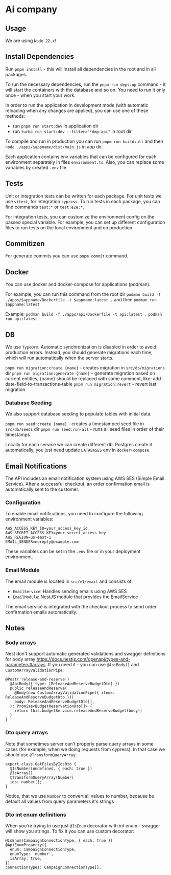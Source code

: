 # Ai company

## Usage

We are using `Node 22.x`!

## Install Dependencies
Run `pnpm install` - this will install all dependencies in the root and in all packages.

To run the necessary dependencies, run the `pnpm run deps:up` command - it will start the containers with the database and so on.
You need to run it only once - when you start your work.

In order to run the application in development mode (with automatic reloading when any changes are applied),
you can use one of these methods:
- run `pnpm run start:dev` in application dir
- run `turbo run start:dev --filter="*dmp-api"` in root dir

To compile and run in production you can run `pnpm run build:all` and then `node ./apps/$appname/dist/main.js` in app dir.

Each application contains env variables that can be configured for each environment separately in files `environment.ts`.
Also, you can replace some variables by created `.env` file

## Tests

Unit or integration tests can be written for each package.
For unit tests we use `vitest`, for integration `cypress`.
To run tests in each package, you can find commands `test:*` or `test:e2e:*`.

For integration tests, you can customize the environment config on the passed special variable.
For example, you can set up different configuration files to run tests on the local environment and on production.

## Commitizen
For generate commits you can use `pnpm commit` command. 

## Docker

You can use docker and docker-compose for applications (podman).

For example, you can run this command from the root dir `podman build -f ./apps/$appname/Dockerfile -t $appname:latest .`
and then `podman run $appname:latest`

Example: `podman build -f ./apps/api/Dockerfile -t api:latest .`
`podman run api:latest`

## DB
We use `TypeOrm`. Automatic synchronization is disabled in order to avoid production errors.
Instead, you should generate migrations each time, which will run automatically when the server starts.

`pnpm run migration:create {name}` - creates migration in `src/db/migrations` dir
`pnpm run migration:generate {name}` - generate migration based on current entities, {name} should be replaced with some comment, like: add-date-field-to-transactions-table
`pnpm run migration:revert` - revert last migration

### Database Seeding

We also support database seeding to populate tables with initial data:

`pnpm run seed:create {name}` - creates a timestamped seed file in `src/db/seeds` dir
`pnpm run seed:run-all` - runs all seed files in order of their timestamps

Locally for each service we can create different db. Postgres create it automatically, you just need update `DATABASES` env in `docker-compose`

## Email Notifications

The API includes an email notification system using AWS SES (Simple Email Service). After a successful checkout, an order confirmation email is automatically sent to the customer.

### Configuration

To enable email notifications, you need to configure the following environment variables:

```
AWS_ACCESS_KEY_ID=your_access_key_id
AWS_SECRET_ACCESS_KEY=your_secret_access_key
AWS_REGION=us-east-1
EMAIL_SENDER=noreply@example.com
```

These variables can be set in the `.env` file or in your deployment environment.

### Email Module

The email module is located in `src/v1/email` and consists of:

- `EmailService`: Handles sending emails using AWS SES
- `EmailModule`: NestJS module that provides the EmailService

The email service is integrated with the checkout process to send order confirmation emails automatically.

## Notes

### Body arrays

Nest don't support automatic generated validations and swagger definitions for body array https://docs.nestjs.com/openapi/types-and-parameters#arrays.
If you need it - you can use `@ApiBody()` and `CustomArrayValidationPipe`:

```
@Post('release-and-reserve')
  @ApiBody({ type: [ReleaseAndReserveBudgetDto] })
  public releaseAndReserve(
    @Body(new CustomArrayValidationPipe({ items: ReleaseAndReserveBudgetDto }))
    body: ReleaseAndReserveBudgetDto[],
  ): Promise<BudgetReservationDto[]> {
    return this.budgetService.releaseAndReserveBudget(body);
  }
}
```

### Dto query arrays

Note that sometimes server can't properly parse query arrays in some cases (for example, when we doing requests from cypress).
In that case we should use `@TransformQueryArray`:

```
export class GetFilesByIdsDto {
  @IsNumber(undefined, { each: true })
  @IsArray()
  @TransformQueryArray(Number)
  ids: number[];
}
```

Notice, that we use `Number` to convert all values to number, because bu default all values from query parameters it's strings

### Dto int enum definitions

When you're trying to use just `@IsEnum` decorator with int enum - swagger will show you strings.
To fix it you can use custom decorator:

```
@IsEnum(CampaignConnectionType, { each: true })
@ApiEnumProperty({
  enum: CampaignConnectionType,
  enumType: 'number',
  isArray: true,
})
connectionTypes: CampaignConnectionType[];
```
